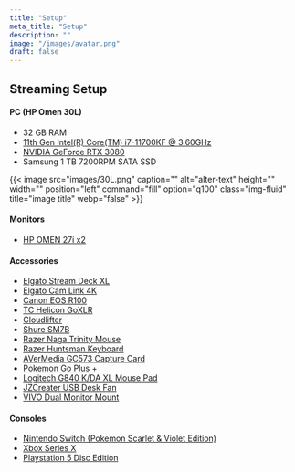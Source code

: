 ```yaml
---
title: "Setup"
meta_title: "Setup"
description: ""
image: "/images/avatar.png"
draft: false
---
```


## Streaming Setup

#### PC (HP Omen 30L)
- 32 GB RAM
- [11th Gen Intel(R) Core(TM) i7-11700KF @ 3.60GHz](https://www.amazon.ca/i7-11700-Desktop-Processor-LGA1200-Chipset/dp/B08X6QHYDL/ref=sr_1_3?crid=2DXYV5MVZYOM5&dib=eyJ2IjoiMSJ9.ZxWnUX4_RbBmpjbw0xrRwY5HGLUnrzgpD10kdGVnHbBRPMFbh3j5ZhWFTnFR0V2i7pAXgOJLSHjtu1KoEc7riZ4oy-kYtx6kvmrd6YghPkx0JGp_pNNw5l3olB8d4xvb4MxVdn6QUjxChwssdxyX4ECpHn4GMTsSS_OK26XTs61-BRwOrwINEYOxFXL_GWoex3zXdqXxN84Hg6lKve0oHV7dCAvA7xqW4IBmOFLcYfXvrUzJFD2-YgEbNh2MSw6v1-4bHmEXRzaZKg7djKCWhDg11wE_SVJEQKqVUbsU-AE.bEm631F1V7q8zZciX0rjS4sTzD8ARU8PVrWOXttJ4hs&dib_tag=se&keywords=i7%2Bintel%2B11th%2Bgen&qid=1718647908&sprefix=i7%2Bintel%2B11th%2Bgen%2Caps%2C90&sr=8-3&th=1)
- [NVIDIA GeForce RTX 3080](https://www.amazon.ca/EVGA-GeForce-10G-P5-3897-KL-Technology-Backplate/dp/B09CDX4DKR/ref=sr_1_7?crid=OL73J10CM4RD&dib=eyJ2IjoiMSJ9.zxaCelcG5SBc88WBm5ehkjNgrxCsAaLNTrVBAk1WvFjfj0gKgM4w12oC3Ai_IIuX660iK42yppy-KxqoK1mQOeKIdKwjTIn8k6UqlhkQoz26GT3zFNSQ1KXKFMW4CVLWwt86LDhFoFtoZmGTFCpzp_UDpYOIdr2-hiOG0vRpklTC3JiaVvFBaTAi1OvyCGYsS6fw6PfrG1TaQm4LBVfLUGfdHgCzfnDcTCO7u1KzPK_ZpMw63M9Q3z5ajxGZDlM16yIAQ74QlYbvaI0lho1E-cIh1uSJPNSucTNjoavvHgI.xRt5GPXeLVbvKBdPWO_rnh-R7DpAKL19DypmiRqhZtA&dib_tag=se&keywords=3080&qid=1718648029&sprefix=3080%2Caps%2C89&sr=8-7)
- Samsung 1 TB 7200RPM SATA SSD

{{< image src="images/30L.png" caption="" alt="alter-text" height="" width="" position="left" command="fill" option="q100" class="img-fluid" title="image title"  webp="false" >}}

#### Monitors
- [HP OMEN 27i x2](https://www.amazon.ca/HP-Freesync-Compatible-DisplayPort-Mountable/dp/B0CLPLHR48/ref=sr_1_5?crid=2503P292AA3M0&dib=eyJ2IjoiMSJ9.rtNcrXLbrtVhpEjndsiQ-Ff7uK5qHzZvK-fmLk6_c0aH7U9MjVhsvCUo46Zs8N8MLghZDxZnuM-Mr8xK9ohR_MJBNPE2aWiFFqy_xzqUOyIXe95xDydoaw7yKxeQQmY8UQ8DPnsQNAT5viXSAFjr-tGfm6LphGwyW19wl4JBhW_dK7NKL5MyLYDVhLu1ZFBFGAuNSREsDOu_SzToPdOvHephNAFQnCYL5vy0xhSXSV4WyGfUIlhA1h2Fi-JOrfGGagv0zy0vR6ml9lZuVd-7RHwrdM3ZS-HJfvZgpQMYAT8.4DFeqFggr128NDZ0Oact_mUHLqYbYljAbGoaGQ3v9vM&dib_tag=se&keywords=hp+omen+27i&qid=1718647929&sprefix=hp+omen+27i%2Caps%2C89&sr=8-5)


#### Accessories
- [Elgato Stream Deck XL](https://www.amazon.ca/Elgato-Stream-Deck-Controller-Customizable/dp/B07RL8H55Z/ref=sr_1_6?crid=YITTUB1SLN1I&dib=eyJ2IjoiMSJ9.-AwCJsdA9YwHgSJKqvwxgAYjdqwDWmtltsafahRwkOj3Trd6LpStKSVcVluuPKjGSOjDm0rdc1LPNrlZLc3UqQ3y86z4USj6ihMA7-UIliINTYUv1kRgJDtfRtgyCFAy7164F2EsoZhNmCDVmOGsrZ9HCwEdl3IE176DMD0FT3t5l3ZFNn93uaIfT6CgOvSitMHfBbLN8UwPVAq4pn360ztj9YyMBX6_XrVcSZ0qLK2khJva8Actadd-UkOravnD0B8nw2X7Yb_h5fLXMISV3XSxg8xrRXVlO2hsG4YEZMQ.4R3ZkLXMGSHRV1wErJZRcIYQ8EIetX8yGBhWlCi3mao&dib_tag=se&keywords=stream+deck&qid=1718647883&sprefix=streamdeck%2Caps%2C92&sr=8-6)
- [Elgato Cam Link 4K](https://www.amazon.ca/Elgato-Corsair-Cam-Link-Broadcast/dp/B07K3FN5MR/ref=sr_1_1?crid=26HQK5KV15GND&dib=eyJ2IjoiMSJ9.UvfR7OQt4s7VnI1jy5-XKbXngMG8HMMtjXCb6ZkkaImos334xWh4BpVtg9HlXuJJ4LPzV4_ZWJSgoSXX34V2Od8tYyzsCcPOsvRGHfrQ2Zb8TKLSDYUjtC8XGmd_Shedi-1F8mNbgrdaSDrElen7avGS8L48VQcXbO7JYfd0DHrSZPXY4FpImfHIYNcVQPJLOXghlSmQ1uG90asvAerhFXSGqwJNmhbS3CJBAOewitJywVtXLCXOr-jCnOi--Pg_AOPGaiiB3ZfIfB3kPck4gvN0IEnS1dvNZ7UG9ZOJHi4.zxe-mMHpry69l2EdQrep8LMRtb06wydhHK1s7BI-HHU&dib_tag=se&keywords=elgato+camlink&qid=1718647875&sprefix=elgato+camlink%2Caps%2C93&sr=8-1)
- [Canon EOS R100](https://www.amazon.ca/Canon-RF-S18-45mm-Mirrorless-Continuous-Lightweight/dp/B0C5PGRP7V/ref=sr_1_1?crid=1GW4YZFNQ28JB&dib=eyJ2IjoiMSJ9.EvuSl20JG8da3a2aq-jq_k0kUITWxYvXnZCSFEouqSjyNii2Giehx0rGm2KP83lNJhw1W-xlhisx1SuXuXFnmoyGISvwGqw5vYbTfLSmZ_RLeg9Ip5WjFrL1IWx0VR3Bpr3U-pz2m63jj0Xz13DiRuHYBRMrk3JVyx6SsE868j6KEVEyc7vHwCNzdd-sumQffk3dpU8xQoUJW_PLQisfLIPglHfFX_IpPa1vhhISFqDJpWyvc4KcjNfXThzb_pAzJ3KWxc3O1u5eK2Y1VtTdcWCZ44OAdp5scbhy_Xg702c.VWNQqOz9tjCPeMXoQuiuqiXfITYEOCMmuGBLAI3Cqnc&dib_tag=se&keywords=canon+eos+r100&qid=1718647864&sprefix=canon+eos+r100%2Caps%2C91&sr=8-1&ufe=app_do%3Aamzn1.fos.c021cf91-aacd-4a27-9bf5-80aba3271009)
- [TC Helicon GoXLR](https://www.amazon.ca/Revolutionary-Broadcaster-4-Channel-Motorized-Officially/dp/B07JKNG4NV/ref=sr_1_5?crid=3AN20Y099XZ5V&dib=eyJ2IjoiMSJ9.JXiPVIoShXd2CNWxRHls_nhuJoDa02XVfm67uegEgksGTvwckA7c2TsEaF_YWvu8WiA8s5kmBrB8d5xsIbnGLe86Sd55JYa8XLA1OOcBdPpq67pcUvu9r1Xv3kYg6HrD6N8PAN5phubyH_Y6svpzJhEvcLOhk_07iRuvCMpKUdrEStcXDRV6NRHKlZNcuShHoPK3NLO2WxXPJErlHGGIB_FtJIHr0rBPhsMEhq_AybvFhXaokoqsc7B0s9xAqC1OWZBrrOc7cjhN72owPI8Ag1iO73NrA-0drs-FhHvgTuw.OWrwyysasGgnoX9fpoklTGLVVQW2ySzqL9KzVvhlVl0&dib_tag=se&keywords=goxlr&qid=1718647851&sprefix=goxlr%2Caps%2C85&sr=8-5)
- [Cloudlifter](https://www.amazon.ca/dp/B004MQSV04/?coliid=I2OKFXT786RF85&colid=1CZ73TMG9CO5G&ref_=list_c_wl_lv_ov_lig_dp_it&th=1)
- [Shure SM7B](https://www.amazon.ca/Shure-SM7B-Dynamic-Microphone-Cardioid/dp/B0002E4Z8M/ref=sr_1_1_sspa?crid=2Y3ZKU69XSDO8&dib=eyJ2IjoiMSJ9.X07ovDBIPTL-WwHey52YS2Ko8L_Hs8cGrh3Bp6I4nG2VsctiG2rZdlD03YQiQGUgQjp19Hog2OTPj5qfzWCUoeK2wEL_EI0Mfnqu9gPRFWAZ86yN0JHkPx1FTK-Em3wqOCQQ10J7cHcipvnbDJyez8wuAMC4UgOcIFUbIcT753nq13JsIk_jgn3bSVNfR2kaksbgvvL-ObnNe5x8_oWKeO7lITH0-g8X8WD9mCcRVtLWtbZ7BWJiTVxZfvR4ok5uDgdOCIvk1PGHwQvgE82KZnKrPOri3SyrWO6Ht87vzRs.3RhB51Iov7CT6jmZL9gPipGvAO603bGKHkChkC2_-OM&dib_tag=se&keywords=shure+sm7b&qid=1718647812&sprefix=shure+sm7b%2Caps%2C89&sr=8-1-spons&sp_csd=d2lkZ2V0TmFtZT1zcF9hdGY&psc=1)
- [Razer Naga Trinity Mouse](https://www.amazon.ca/Razer-Naga-Trinity-Optical-Interchangeable/dp/B0788MCRGC/ref=sr_1_8?crid=2TX7NIWJI1GXD&dib=eyJ2IjoiMSJ9.h_hTMoKuioQV_lBbBPGHYNBQ8jrkaI-jtfEjZNTHK_Jc5BROtoE2jiLIW_QV_iSayjs3-0-qAnh93vq9PjF4xRxFHVfJFR32EhOQmCyhPaXFt-ORmZgdDWoHMC9dxJt7lZux2wIagThOKXHFrzjy68UiBnN2HKdUDC9VNzgBSSwd1zDQrRwRn3aIPYIH4ZvuPiZ-c8Cswo2tlBqhJyo68mtJB56n7fPEwSFb29w3sGo.ipIFD5vj2gTJQxpXbCS0XzDWuOrCuPyjruuBsdY6TxM&dib_tag=se&keywords=razer+trinity&qid=1718647796&s=videogames&sprefix=razer+trinity%2Cvideogames%2C81&sr=1-8)
- [Razer Huntsman Keyboard](https://www.amazon.ca/Razer-Huntsman-Analog-Gaming-Keyboard/dp/B08QTXDBJ8/ref=sr_1_2?crid=LPN1IPBTWL4B&dib=eyJ2IjoiMSJ9.WhHy-Ebyk3R8Q5HcCv-6UmiCDNeSD_uBjS7JQePUfcaXVMrDxKmukLZ-dRLwI8zwor3P4UKo1khTFBkBLmMGqcun-UC2qCMOyK5noKo9bH8bPsQLZ50jd21b2YXz1FN1Fl-9hlHRCYLAGtAGFgDufUMNxeP7BM_smOfG3Xh5hlHntyAlL2C0e8iedfmEXa2-Im0_3XA0SNYBz3_jqPpJF0myY9Xdq2wKu9FD3zggv7M.B7rlQnR7CA2MpiPr5Kxn5uLhMVB_bHNZrBwXSNAXwbo&dib_tag=se&keywords=razer+huntsman&qid=1718647736&s=videogames&sprefix=razer+huntsman%2Cvideogames%2C75&sr=1-2)
- [AVerMedia GC573 Capture Card](https://www.amazon.ca/gp/product/B07DHSZC4K/ref=ppx_yo_dt_b_search_asin_title?ie=UTF8&psc=1)
- [Pokemon Go Plus +](https://www.amazon.ca/Newest-Nintendo-Switch-Lite-Built/dp/B086XHWSGN/ref=sr_1_32?dib=eyJ2IjoiMSJ9.C32iBWjwtjmraLBO4NB1Xl1KXJzWl7fxzmOkzB7gsoIxgDVz9UGFRPYvQg2IZlxrlDEl0ij7a7xP4LEWyznELjNLoX2n4T-2C5oVbXJRS3H3UJjfauKfd7iCFfHL_y-ds-ZZL715URfiNREZEO1HQ1uo62w72xQRhZ0mtSn6dNNDHoUbt6hrJIQcyB4O6252v8SMYluGSvhM2zPmIxM2UB82x8ZH7xsANpJm6I_EmErxfo2z9BHYWmDZ6rsimhboBhoGq4I0wl-bdxVBYSiVyN5RvDoYxWeSVyGdrsXQmX8.UrPXqYHmbIiMx8WLOUpNlroctuKvkStCXzLnXxcogoY&dib_tag=se&keywords=pokemon+switch&qid=1718647500&sr=8-32)
- [Logitech G840 K/DA XL Mouse Pad](https://www.amazon.ca/Logitech-G840-Cloth-Gaming-Mouse/dp/B08JHJJ12N/ref=sr_1_41?crid=2WTFAK5VFFVX2&dib=eyJ2IjoiMSJ9.cbw3U4t-_8taiD3zXNihxaHKCRv0a6_dYn1WhouJGLhUf_fgYSmjvc99j_yI3U6FTCMA6yAwh6R_aNuZmg4nxBcA4u_1d5--ztsdM_s3-T_vxVcQSWYK6isRqmx2eBZThsOiMziifKLBTi5pzH5mzY30U9GBCSzbKYsZ2LzmbuFpSINRAcaJFnUyfcsZ4xCH14NuIpxowqpEV_uT1OyGr5AQ9I-uXnr2BBR7Q_x-A7k9g5lRQfWk02o-4cUima5tQRThTJatoVqbmqFuR8Y9KxiaZ0YaH04-vpcz9Z_2H7I.NpGydfZWCo7QUQC2k4pt2P2YQ7A0mt_-RtNGLx68kss&dib_tag=se&keywords=league%2Bof%2Blegends%2Bmouse%2Bpad&qid=1718648457&sprefix=league%2Bof%2Blegends%2Bmouse%2Bpa%2Caps%2C95&sr=8-41&th=1)
- [JZCreater USB Desk Fan](https://www.amazon.ca/gp/product/B09TF7TPTQ/ref=ppx_yo_dt_b_search_asin_title?ie=UTF8&psc=1)
- [VIVO Dual Monitor Mount](https://www.amazon.ca/VIVO-Monitor-Adjustable-Screens-STAND-V002/dp/B009S750LA/ref=sr_1_1_sspa?crid=333RT31067QPH&dib=eyJ2IjoiMSJ9.aVpsu93iBQzRwBWGyLHDCBXto3HtBrhEfCjeitXPsdEA2jJ5I3EmSpahd12rVAk5bkeqJxPUzajerBzq6pfdrBuwigqoyGGDSZ0EEjiOZfRcXMwE5r0RKMo61vblqH_RwMFOU9cxrYn8QVxlfAHPWw_gpByJvtISBOgg4ZfVPFBC2moRTM63R2OD6slpMLVXoXEVCYnavjD80olNeYTa2s-ChmrN6KUXQqMKKXw8_0-GCfNaBnVIVhQKiMU-H27qiWwJyctqllXCOhIb2rOa4D-R78jgt7WlVxFREgTWz1g.KMkUNBS6ilnnJFqRsouQc9_rraGHw_-PeVSBs_fgpBg&dib_tag=se&keywords=vivo+dual+monitor+desk+mount&qid=1718647986&sprefix=vivo+dual%2Caps%2C90&sr=8-1-spons&sp_csd=d2lkZ2V0TmFtZT1zcF9hdGY&psc=1)

#### Consoles
- [Nintendo Switch (Pokemon Scarlet & Violet Edition)](https://www.amazon.ca/Nintendo-SwitchTM-Pok%C3%A9monTM-Scarlet-Violet/dp/B09YZNRQ7N/ref=sr_1_9?crid=4D4FARYBM2UK&dib=eyJ2IjoiMSJ9.LfIP1laZts5JoAJiYFH9ufWC3wfVEp-BWJ3ovuuBD0ClwvYWFnEJs3z6aRlAOv9FEAavH5Y9pski2w2w0ivRXh-yO6i9GI4N5vqwMLZXZplcFbJ4IEauGPfbKxWJb9A5-up75fWyar2hiOsLMgXUnlD82T_JcfuK7AD4jN2KWza5sCEL3b6uxGnU3NYfG_Obqhci0UBH3eECnqX1quznkxOQY2boksdpBdTHHM42CACyXuxLg8fpyOli_mRWdNwBeqi9y0G0VnDclGC01YbVfdiweDswjNZO2IDVUrK5ANc.RAkpwvB_OhtKjqMR6kXdnberJRQb6q1a0J4COY82hnc&dib_tag=se&keywords=pokemon+switch+scarlet+and+violet&qid=1718647580&refinements=p_85%3A5690392011&rnid=5690384011&rps=1&sprefix=pokemon+switch+scarlet+and+violet%2Caps%2C93&sr=8-9&ufe=app_do%3Aamzn1.fos.c021cf91-aacd-4a27-9bf5-80aba3271009)
- [Xbox Series X](https://www.amazon.ca/Xbox-S-1TB-Console-Only/dp/B0C7HKS2RF/ref=sr_1_1_sspa?crid=18PG4FQYBHVZ0&dib=eyJ2IjoiMSJ9.rvEJ9uu4agusSOTuVQkf8DkfuDHiGGFBfogzQGivOaAOq6JDdwoDYK7maURfeNtc5VCXXIy3yGtJ0mGbw6Xbz9tTSCZjFsZOp8ifzY7yTJ-xseHj_KBO8pcQNACgFXpn7rBUTvIlE06iD8M9C9SZtZq8TDZId7ciAauHAJYZDYdf-I17fv5MSlItZ4TI1Ni_2VYRJsCj8j4Dzh46yQ7H6t5vJFHj71Chpp7q9ChFL96eYqDh9UODQLujoSGTNcc20uNflTuZkE50anbPgWd0f2z29GGRrAXX5in8OqWzmf8.YfzC25fAo3F-AAn2Zvtw_4dU9a9vMfPvfe2Pzja8808&dib_tag=se&keywords=xbox+series+x&qid=1718647595&sprefix=xbox+series+%2Caps%2C92&sr=8-1-spons&sp_csd=d2lkZ2V0TmFtZT1zcF9hdGY&psc=1)
- [Playstation 5 Disc Edition](https://www.amazon.ca/PlayStation-5-Console-Disc-Edition/dp/B0BCSYVXGL/ref=zg_bs_g_20974875011_d_sccl_7/141-7132602-4901543?psc=1)